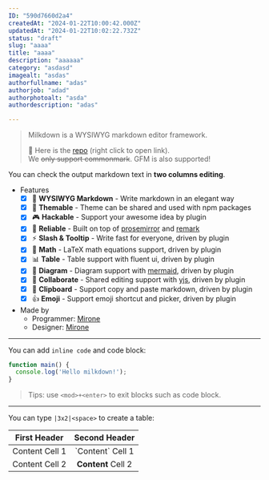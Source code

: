 ```yaml
---
ID: "590d7660d2a4"
createdAt: "2024-01-22T10:00:42.000Z"
updatedAt: "2024-01-22T10:02:22.732Z"
status: "draft"
slug: "aaaa"
title: "aaaa"
description: "aaaaaa"
category: "asdasd"
imagealt: "asdas"
authorfullname: "adas"
authorjob: "adad"
authorphotoalt: "asda"
authordescription: "adas"

---
```

> Milkdown is a WYSIWYG markdown editor framework.
>
> 🍼 Here is the [repo](https://github.com/Milkdown/milkdown) (right click to open link). \
> We ~~only support commonmark~~. GFM is also supported!

You can check the output markdown text in **two columns editing**.

* Features
  * [x] 📝 **WYSIWYG Markdown** - Write markdown in an elegant way
  * [x] 🎨 **Themable** - Theme can be shared and used with npm packages
  * [x] 🎮 **Hackable** - Support your awesome idea by plugin
  * [x] 🦾 **Reliable** - Built on top of [prosemirror](https://prosemirror.net/) and [remark](https://github.com/remarkjs/remark)
  * [x] ⚡ **Slash & Tooltip** - Write fast for everyone, driven by plugin
  * [x] 🧮 **Math** - LaTeX math equations support, driven by plugin
  * [x] 📊 **Table** - Table support with fluent ui, driven by plugin
  * [x] 📰 **Diagram** - Diagram support with [mermaid](https://mermaid-js.github.io/mermaid/#/), driven by plugin
  * [x] 🍻 **Collaborate** - Shared editing support with [yjs](https://docs.yjs.dev/), driven by plugin
  * [x] 💾 **Clipboard** - Support copy and paste markdown, driven by plugin
  * [x] 👍 **Emoji** - Support emoji shortcut and picker, driven by plugin
* Made by
  * Programmer: [Mirone](https://github.com/Milkdown)
  * Designer: [Mirone](https://github.com/Milkdown)

***

You can add `inline code` and code block:

```javascript
function main() {
  console.log('Hello milkdown!');
}
```

> Tips: use `<mod>+<enter>` to exit blocks such as code block.

***

You can type `|3x2|<space>` to create a table:

| First Header   |    Second Header   |
| -------------- | :----------------: |
| Content Cell 1 | \`Content\` Cell 1 |
| Content Cell 2 | **Content** Cell 2 |